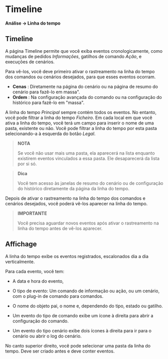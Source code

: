 # Timeline
**Análise → Linha do tempo**

## Timeline

A página Timeline permite que você exiba eventos cronologicamente, como mudanças de pedidos *Informações*, gatilhos de comando *Ação*, e execuções de cenários.

Para vê-los, você deve primeiro ativar o rastreamento na linha do tempo dos comandos ou cenários desejados, para que esses eventos ocorram.

- **Cenas** : Diretamente na página do cenário ou na página de resumo do cenário para fazê-lo em massa".
- **Ordem** : Na configuração avançada do comando ou na configuração do histórico para fazê-lo em "massa".

A linha do tempo *Principal* sempre contém todos os eventos. No entanto, você pode filtrar a linha do tempo *Ficheiro*. Em cada local em que você ativa a linha do tempo, você terá um campo para inserir o nome de uma pasta, existente ou não.
Você pode filtrar a linha do tempo por esta pasta selecionando-a à esquerda do botão *Legal*.

> **NOTA**
>
> Se você não usar mais uma pasta, ela aparecerá na lista enquanto existirem eventos vinculados a essa pasta. Ele desaparecerá da lista por si só.

> **Dica**
>
> Você tem acesso às janelas de resumo do cenário ou de configuração do histórico diretamente da página da linha do tempo.

Depois de ativar o rastreamento na linha do tempo dos comandos e cenários desejados, você poderá vê-los aparecer na linha do tempo.

> **IMPORTANTE**
>
> Você precisa aguardar novos eventos após ativar o rastreamento na linha do tempo antes de vê-los aparecer.

## Affichage

A linha do tempo exibe os eventos registrados, escalonados dia a dia verticalmente.

Para cada evento, você tem:

- A data e hora do evento,
- O tipo de evento: Um comando de informação ou ação, ou um cenário, com o plug-in de comando para comandos.
- O nome do objeto pai, o nome e, dependendo do tipo, estado ou gatilho.

- Um evento do tipo de comando exibe um ícone à direita para abrir a configuração do comando.
- Um evento do tipo cenário exibe dois ícones à direita para ir para o cenário ou abrir o log do cenário.

No canto superior direito, você pode selecionar uma pasta da linha do tempo. Deve ser criado antes e deve conter eventos.
